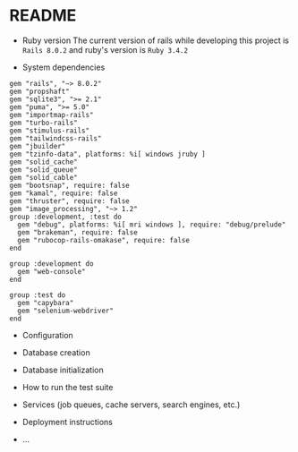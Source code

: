 # README


* Ruby version
The current version of rails while developing this project is `Rails 8.0.2`
and ruby's version is `Ruby 3.4.2`

* System dependencies
```Gemfile
gem "rails", "~> 8.0.2"
gem "propshaft"
gem "sqlite3", ">= 2.1"
gem "puma", ">= 5.0"
gem "importmap-rails"
gem "turbo-rails"
gem "stimulus-rails"
gem "tailwindcss-rails"
gem "jbuilder"
gem "tzinfo-data", platforms: %i[ windows jruby ]
gem "solid_cache"
gem "solid_queue"
gem "solid_cable"
gem "bootsnap", require: false
gem "kamal", require: false
gem "thruster", require: false
gem "image_processing", "~> 1.2"
group :development, :test do
  gem "debug", platforms: %i[ mri windows ], require: "debug/prelude"
  gem "brakeman", require: false
  gem "rubocop-rails-omakase", require: false
end

group :development do
  gem "web-console"
end

group :test do
  gem "capybara"
  gem "selenium-webdriver"
end
```

* Configuration

* Database creation

* Database initialization

* How to run the test suite

* Services (job queues, cache servers, search engines, etc.)

* Deployment instructions

* ...
